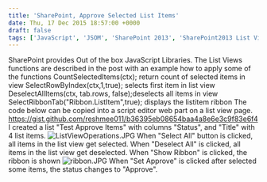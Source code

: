 ```yaml
---
title: 'SharePoint, Approve Selected List Items'
date: Thu, 17 Dec 2015 18:57:00 +0000
draft: false
tags: ['JavaScript', 'JSOM', 'SharePoint 2013', 'SharePoint2013 List View Operations', 'Uncategorized']
---
```


SharePoint provides Out of the box JavaScript Libraries. The List Views functions are described in the post with an example how to apply some of the functions CountSelectedItems(ctx); return count of selected items in view SelectRowByIndex(ctx,1,true); selects first item in list view DeselectAllItems(ctx, tab.rows, false);deselects all items in view SelectRibbonTab("Ribbon.ListItem",true); displays the listitem ribbon The code below can be copied into a script editor web part on a list view page. https://gist.github.com/reshmee011/b36395eb08654baa4a8e6e3c9f83e6f4 I created a list "Test Approve Items" with columns "Status", and "Title" with 4 list items. ![ListViewOperations.JPG](https://reshmeeauckloo.files.wordpress.com/2015/12/listviewoperations.jpg) When "Select All" button is clicked, all items in the list view get selected. When "Deselect All" is clicked, all items in the list view get deselected. When "Show Ribbon" is clicked, the ribbon is shown ![ribbon.JPG](https://reshmeeauckloo.files.wordpress.com/2015/12/ribbon.jpg) When "Set Approve" is clicked after selected some items, the status changes to "Approve".